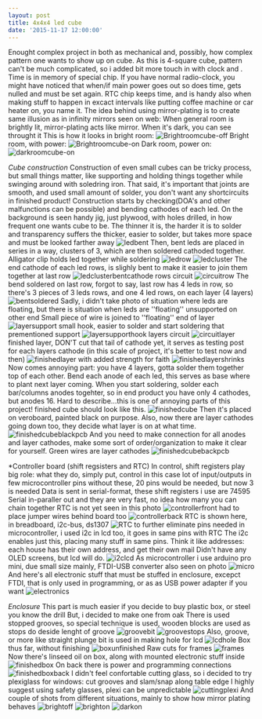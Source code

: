 ```yaml
---
layout: post
title: 4x4x4 led cube
date: '2015-11-17 12:00:00'
---
```


Enought complex project in both as mechanical and, possibly, how complex pattern one wants to show up on cube.
As this is 4-square cube, pattern can't be much complicated, so i added bit more touch in with clock and . 
Time is in memory of special chip. If you have normal radio-clock, you might have noticed that when/if main power goes out
so does time, gets nulled and must be set again. RTC chip keeps time, and is handy also when making stuff to happen in excact 
intervals like putting coffee machine or car heater on, you name it.
The idea behind using mirror-plating is to create same illusion as in infinity mirrors seen on web:
When general room is brightly lit, mirror-plating acts like mirror. When it's dark, you can see throught it
This is how it looks in bright room:
![Brightroomcube-off](http://i.imgur.com/tnVL1M5.jpg)
Bright room, with power:
![Brightroomcube-on](http://i.imgur.com/z8CHEUc.jpg)
Dark room, power on:
![darkroomcube-on](http://i.imgur.com/hHg1sDC.jpg)

*Cube construction*
Construction of even small cubes can be tricky process, but small things matter,
like supporting and holding things together while swinging around with soledring iron.
That said, it's important that joints are smooth, and used small amount of solder, you don't want any shortcircuits in finished product!
Construction starts by checking(DOA's and other malfunctions can be possible)  and bending cathodes of each led.
On the background is seen handy jig, just plywood, with holes drilled, in how frequent one wants cube to be.
The thinner it is, the harder it is to solder and transparency suffers
the thicker, easier to solder, but takes more space and must be looked farther away
![ledbent](http://i.imgur.com/8NEjrJM.jpg)
Then, bent leds are placed in series in a way, clusters of 3, which are then soldered cathoded together.
Alligator clip holds led together while soldering
![ledrow](http://i.imgur.com/pYIeVzH.jpg)
![ledcluster](http://i.imgur.com/6dALH0K.jpg)
The end cathode of each led rows, is slighly bent to make it easier to join them together at last row
![ledclusterbentcathode](http://i.imgur.com/6xjpThL.jpg)
rows circuit
![circuitrow](http://i.imgur.com/BWwmAhU.jpg)
The bend soldered on last row, forgot to say, last row has 4 leds in row, so there's 3 pieces of 3 leds rows, and one 4 led rows, on each layer (4 layers)
![bentsoldered](http://i.imgur.com/KJzzVjD.jpg)
Sadly, i didn't take photo of situation where leds are floating, but there is situation when leds are ''floating'' unsupported on other end
Small piece of wire is joined to ''floating'' end of layer
![layersupport](http://i.imgur.com/8t7L5ZJ.jpg)
small hook, easier to solder and start soldering that prementioned support
![layersupporthook](http://i.imgur.com/FuveFoc.jpg)
layers circuit
![circuitlayer](http://i.imgur.com/i561j4k.jpg)
finished layer, DON'T cut that tail of cathode yet, it serves as testing post for each layers cathode (in this scale of project, it's better to test now and then)
![finishedlayer](http://i.imgur.com/58gWZHZ.jpg)
with added strength for faith
![finishedlayershrinks](http://i.imgur.com/0o1ac7F.jpg)
Now comes annoying part: you have 4 layers, gotta solder them together top of each other.
Bend each anode of each led, this serves as base where to plant next layer coming.
When you start soldering, solder each bar/columns anodes togehter, so in end product you have only 4 cathodes, but anodes 16.
Hard to describe...this is one of annoying parts of this project!
finished cube should look like this.
![finishedcube](http://i.imgur.com/0tPz59O.jpg)
Then it's placed on veroboard, painted black on purpose. Also, now there are layer cathodes going down too, they decide what layer is on at what time.
![finishedcubeblackpcb](http://i.imgur.com/AqHo7mZ.jpg)
And you need to make connection for all anodes and layer cathodes, make some sort of order/organization to make it clear for yourself.
Green wires are layer cathodes
![finishedcubebackpcb](http://i.imgur.com/rLw0rSR.jpg)

*Controller board (shift regsisters and RTC)
In control, shift registers play big role: what they do, simply put, control in this case lot of input/outputs in few microcontroller pins
without these, 20 pins would be needed, but now 3 is needed
Data is sent in serial-format, these shift registers i use are 74595 Serial in-paraller out and they are very fast, no idea how many you can chain together
RTC is not yet seen in this photo
![controllerfront](http://i.imgur.com/jxyfEqz.jpg)
had to place jumper wires behind board too
![controllerback](http://i.imgur.com/U6eQ1Ze.jpg)
RTC is shown here, in breadboard, i2c-bus, ds1307
![RTC](http://i.imgur.com/IPYgFDx.jpg)
to further eliminate pins needed in microcontroller, i used i2c in lcd too, it goes in same pins with RTC
The i2c enables just this, placing many stuff in same pins. Think it like addresses: each house has their own address, and get their own mail
Didn't have any OLED screens, but lcd will do.
![i2clcd](http://i.imgur.com/5EtCwfC.jpg)
As microcontroller i use arduino pro mini, due small size mainly, FTDI-USB converter also seen on photo
![micro](http://i.imgur.com/VdtENUV.jpg)
And here's all electronic stuff that must be stuffed in enclosure, excepct FTDI, that is only used in programming, or as as USB power adapter if you want
![electronics](http://i.imgur.com/amdLySk.jpg)

*Enclosure*
This part is much easier if you decide to buy plastic box, or steel you know the drill
But, i decided to make one from oak
There is used stopped grooves, so special technique is used, wooden blocks are used as stops do deside lenght of groove
![groovebit](http://i.imgur.com/Mdkixhw.jpg)
![groovestops](http://i.imgur.com/Jq94y29.jpg)
Also, groove, or more like straight plunge bit is used in making hole for lcd
![lcdhole](http://i.imgur.com/mGLJpEf.jpg)
Box thus far, without finishing
![boxunfinished](http://i.imgur.com/HRsAzKE.jpg)
Raw cuts for frames
![frames](http://i.imgur.com/mnQaCHa.jpg)
Now there's linseed oil on box, along with mounted electronic stuff inside
![finishedbox](http://i.imgur.com/7Q7qH4Z.jpg)
On back there is power and programming connections
![finishedboxback](http://i.imgur.com/dJHRHzN.jpg)
I didn't feel confortable cutting glass, so i decided to try plexiglass for windows: cut grooves and slam/snap along table edge
I highly suggest using safety glasses, plexi can be unpredictable
![cuttingplexi](http://i.imgur.com/0FOvFfc.jpg)
And couple of shots from different situations, mainly to show how mirror plating behaves
![brightoff](http://i.imgur.com/65wPjIQ.jpg)
![brighton](http://i.imgur.com/kMNv5ny.jpg)
![darkon](http://i.imgur.com/Vrygzwn.jpg)

